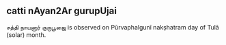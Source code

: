 ## catti nAyan2Ar gurupUjai

சத்தி நாயனார் குருபூஜை is observed on Pūrvaphalgunī nakṣhatram day of Tulā (solar) month.




